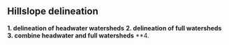 ## Hillslope delineation

**1. delineation of headwater watersheds**
**2. delineation of full watersheds**
**3. combine headwater and full watersheds**
**4. 
